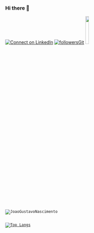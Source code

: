### Hi there 👋

[![Connect on LinkedIn](https://img.shields.io/badge/--linkedin?label=LinkedIn&logo=LinkedIn&style=social)](https://www.linkedin.com/in/adrianoleitedasilva/) [![followersGit](https://img.shields.io/github/followers/JoaoGustavoNascimento?style=social)](https://github.com/JoaoGustavoNascimento)
<code><img width="15%" src="https://www.vectorlogo.zone/logos/visualstudio_code/visualstudio_code-ar21.svg">
 
<img align="center" src="https://github-readme-stats.vercel.app/api?username=JoaoGustavoNascimento&show_icons=true&locale=en" alt="JoaoGustavoNascimento" />
  
[![Top Langs](https://github-readme-stats.vercel.app/api/top-langs/?username=JoaoGustavoNascimento&layout=compact)](https://github.com/JoaoGustavoNascimento)

<!--
**JoaoGustavoNascimento/JoaoGustavoNascimento** is a ✨ _special_ ✨ repository because its `README.md` (this file) appears on your GitHub profile.

Here are some ideas to get you started:

- 🔭 I’m currently working on ...
- 🌱 I’m currently learning ...
- 👯 I’m looking to collaborate on ...
- 🤔 I’m looking for help with ...
- 💬 Ask me about ...
- 📫 How to reach me: ...
- 😄 Pronouns: ...
- ⚡ Fun fact: ...
-->
